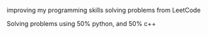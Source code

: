 improving my programming skills solving problems from LeetCode

Solving problems using 50% python, and 50% c++
